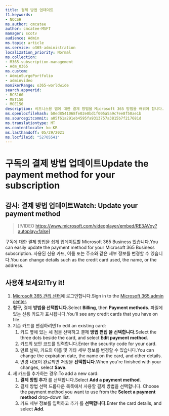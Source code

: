 ```yaml
---
title: 결제 방법 업데이트
f1.keywords:
- NOCSH
ms.author: cmcatee
author: cmcatee-MSFT
manager: scotv
audience: Admin
ms.topic: article
ms.service: o365-administration
localization_priority: Normal
ms.collection:
- M365-subscription-management
- Adm_O365
ms.custom:
- AdminSurgePortfolio
- adminvideo
monikerRange: o365-worldwide
search.appverid:
- BCS160
- MET150
- MOE150
description: 비즈니스용 앱에 대한 결제 방법을 Microsoft 365 방법을 배워야 합니다.
ms.openlocfilehash: b0ed8541068fe02e0bd1f005a5a9c7ee8f50ae1b
ms.sourcegitcommit: a05f61a291eb4595fa9313757a3815b7f217681d
ms.translationtype: MT
ms.contentlocale: ko-KR
ms.lasthandoff: 05/29/2021
ms.locfileid: "52705541"
---
```

# <a name="update-the-payment-method-for-your-subscription"></a><span data-ttu-id="eec52-103">구독의 결제 방법 업데이트</span><span class="sxs-lookup"><span data-stu-id="eec52-103">Update the payment method for your subscription</span></span>

## <a name="watch-update-your-payment-method"></a><span data-ttu-id="eec52-104">감시: 결제 방법 업데이트</span><span class="sxs-lookup"><span data-stu-id="eec52-104">Watch: Update your payment method</span></span>

> [!VIDEO https://www.microsoft.com/videoplayer/embed/RE3AVxy?autoplay=false]

<span data-ttu-id="eec52-105">구독에 대한 결제 방법을 쉽게 업데이트할 Microsoft 365 Business 있습니다.</span><span class="sxs-lookup"><span data-stu-id="eec52-105">You can easily update the payment method for your Microsoft 365 Business subscription.</span></span> <span data-ttu-id="eec52-106">사용된 신용 카드, 이름 또는 주소와 같은 세부 정보를 변경할 수 있습니다.</span><span class="sxs-lookup"><span data-stu-id="eec52-106">You can change details such as the credit card used, the name, or the address.</span></span>

## <a name="try-it"></a><span data-ttu-id="eec52-107">사용해 보세요!</span><span class="sxs-lookup"><span data-stu-id="eec52-107">Try it!</span></span>

1. <span data-ttu-id="eec52-108">[Microsoft 365 관리 센터](https://admin.microsoft.com)에 로그인합니다.</span><span class="sxs-lookup"><span data-stu-id="eec52-108">Sign in to the [Microsoft 365 admin center](https://admin.microsoft.com).</span></span>
1. <span data-ttu-id="eec52-109">**청구,** 결제 **방법을 선택합니다.**</span><span class="sxs-lookup"><span data-stu-id="eec52-109">Select **Billing**, then **Payment methods**.</span></span> <span data-ttu-id="eec52-110">파일에 있는 신용 카드가 표시됩니다.</span><span class="sxs-lookup"><span data-stu-id="eec52-110">You'll see any credit cards that you have on file.</span></span>
1. <span data-ttu-id="eec52-111">기존 카드를 편집하려면</span><span class="sxs-lookup"><span data-stu-id="eec52-111">To edit an existing card:</span></span>
    1. <span data-ttu-id="eec52-112">카드 옆에 있는 세 점을 선택하고 결제 **방법 편집 을 선택합니다.**</span><span class="sxs-lookup"><span data-stu-id="eec52-112">Select the three dots beside the card, and select **Edit payment method**.</span></span>
    1. <span data-ttu-id="eec52-113">카드의 보안 코드를 입력합니다.</span><span class="sxs-lookup"><span data-stu-id="eec52-113">Enter the security code for your card.</span></span>
    1. <span data-ttu-id="eec52-114">만료 날짜, 카드의 이름 및 기타 세부 정보를 변경할 수 있습니다.</span><span class="sxs-lookup"><span data-stu-id="eec52-114">You can change the expiration date, the name on the card, and other details.</span></span>
    1. <span data-ttu-id="eec52-115">변경 내용이 완료되면 저장을 **선택합니다.**</span><span class="sxs-lookup"><span data-stu-id="eec52-115">When you're finished with your changes, select **Save**.</span></span>
1. <span data-ttu-id="eec52-116">새 카드를 추가하는 경우:</span><span class="sxs-lookup"><span data-stu-id="eec52-116">To add a new card:</span></span>
    1. <span data-ttu-id="eec52-117">**결제 방법 추가** 를 선택합니다.</span><span class="sxs-lookup"><span data-stu-id="eec52-117">Select **Add a payment method**.</span></span>
    1. <span data-ttu-id="eec52-118">결제 방법 선택 드롭다운 목록에서 사용할 결제 방법을 선택합니다. </span><span class="sxs-lookup"><span data-stu-id="eec52-118">Choose the payment method you want to use from the **Select a payment method** drop-down list.</span></span>
    1. <span data-ttu-id="eec52-119">카드 세부 정보를 입력하고 추가 를 **선택합니다.**</span><span class="sxs-lookup"><span data-stu-id="eec52-119">Enter the card details, and select **Add**.</span></span>

